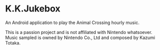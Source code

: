 # K.K.Jukebox

An Android application to play the Animal Crossing hourly music.

This is a passion project and is not affiliated with Nintendo whatsoever. Music sampled is owned by Nintendo Co., Ltd and composed by Kazumi Totaka.

